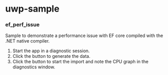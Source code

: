# uwp-sample

### ef_perf_issue

Sample to demonstrate a performance issue with EF core compiled with the .NET native compiler.

1. Start the app in a diagnostic session.
2. Click the button to generate the data.
3. Click the button to start the import and note the CPU graph in the diagnostics window.
